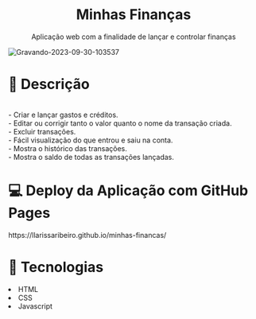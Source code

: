 <h1 align='center'>Minhas Finanças</h1>

<p align="center">Aplicação web com a finalidade de lançar e controlar finanças</p>

![Gravando-2023-09-30-103537](https://github.com/llarissaribeiro/minhas-financas/assets/118293780/826af37b-58af-42c6-a358-1ea182e88fcf)


<h1>🧮 Descrição</h1>
<br> - Criar e lançar gastos e créditos.
<br> - Editar ou corrigir tanto o valor quanto o nome da transação criada.
<br> - Excluir transações.
<br> - Fácil visualização do que entrou e saiu na conta.
<br> - Mostra o histórico das transações.
<br> - Mostra o saldo de todas as transações lançadas.

<h1>💻 Deploy da Aplicação com GitHub Pages</h1>
https://llarissaribeiro.github.io/minhas-financas/


<h1>🚀 Tecnologias</h1>
<li>HTML</li>
<li>CSS</li>
<li>Javascript</li>
